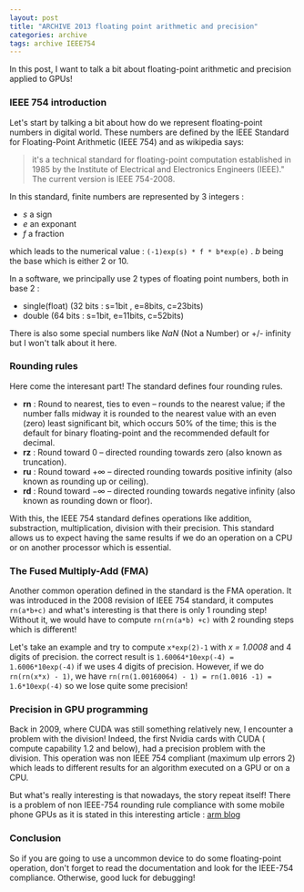 ```yaml
---
layout: post
title: "ARCHIVE 2013 floating point arithmetic and precision"
categories: archive
tags: archive IEEE754
---
```


In this post, I want to talk a bit about floating-point arithmetic and precision applied to GPUs!

<!--more-->

### IEEE 754 introduction
Let's start by talking a bit about how do we represent floating-point numbers in digital world. These numbers are defined by the IEEE Standard for Floating-Point Arithmetic (IEEE 754) and as wikipedia says:

>it's a technical standard for floating-point computation established in 1985 by the Institute of Electrical and Electronics Engineers (IEEE)." The current version is IEEE 754-2008. 

In this standard, finite numbers are represented by 3 integers : 

  * *s* a sign
  * *e* an exponant
  * *f* a fraction 

which leads to the numerical value : `(-1)exp(s) * f * b*exp(e)` . *b* being the base which is either 2 or 10.

In a software, we principally use 2 types of floating point numbers, both in base 2 : 

  * single(float) (32 bits : s=1bit , e=8bits, c=23bits)
  * double        (64 bits : s=1bit, e=11bits, c=52bits) 

There is also some special numbers like *NaN* (Not a Number) or +/- infinity but I won't talk about it here.

### Rounding rules
Here come the interesant part! The standard defines four rounding rules. 

  * **rn** : Round to nearest, ties to even – rounds to the nearest value; if the number falls midway it is rounded to the nearest value with an even (zero) least significant bit, which occurs 50% of the time; this is the default for binary floating-point and the recommended default for decimal.
  * **rz** : Round toward 0 – directed rounding towards zero (also known as truncation).
  * **ru** : Round toward +∞ – directed rounding towards positive infinity (also known as rounding up or ceiling).
  * **rd** : Round toward −∞ – directed rounding towards negative infinity (also known as rounding down or floor).

With this, the IEEE 754 standard defines operations like addition, substraction, multiplication, division with their precision. This standard allows us to expect having the same results if we do an operation on a CPU or on another processor which is essential.

### The Fused Multiply-Add (FMA)
 Another common operation defined in the standard is the FMA operation. It was introduced in the 2008 revision of IEEE 754 standard, it computes `rn(a*b+c)` and what's interesting is that there is only 1 rounding step! Without it, we would have to compute `rn(rn(a*b) +c)` with 2 rounding steps which is different!

Let's take an example and try to compute `x*exp(2)-1` with *x = 1.0008* and 4 digits of precision. the correct result is `1.60064*10exp(-4) = 1.6006*10exp(-4)` if we uses 4 digits of precision.
However, if we do `rn(rn(x*x) - 1)`, we have `rn(rn(1.00160064) - 1) = rn(1.0016 -1) = 1.6*10exp(-4)` so we lose quite some precision!
 

### Precision in GPU programming
Back in 2009, where CUDA was still something relatively new, I encounter a problem with the division! Indeed, the first Nvidia cards with CUDA ( compute capability 1.2 and below), had a precision problem with the division. This operation was non IEEE 754 compliant (maximum ulp errors 2) which leads to different results for an algorithm executed on a GPU or on a CPU.

But what's really interesting is that nowadays, the story repeat itself! There is a problem of non IEEE-754 rounding rule compliance with some mobile phone GPUs as it is stated in this interesting article : [arm blog](http://community.arm.com/groups/arm-mali-graphics/blog/2013/06/11/benchmarking-floating-point-precision-in-mobile-gpus--part-ii)

### Conclusion
So if you are going to use a uncommon device to do some floating-point operation, don't forget to read the documentation and look for the IEEE-754 compliance. Otherwise, good luck for debugging!